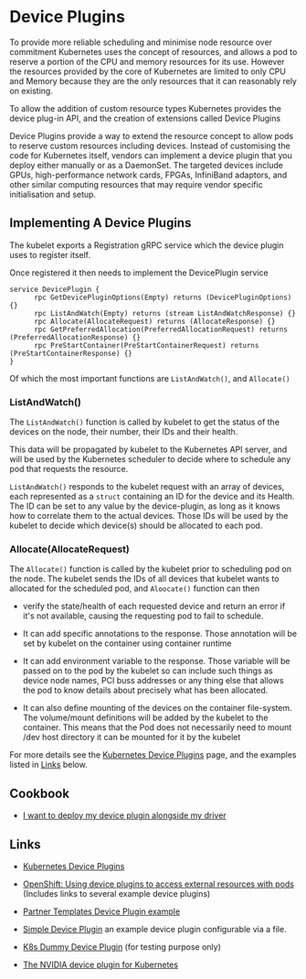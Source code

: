 # Device Plugins

To provide more reliable scheduling and minimise node resource over commitment Kubernetes uses the concept of resources, and allows a pod to reserve a portion of the CPU and memory resources for its use. However the resources provided by the core of Kubernetes are limited to only CPU and Memory because they are the only resources that it can reasonably rely on existing.

To allow the addition of custom resource types Kubernetes provides the device plug-in API, and the creation of extensions called Device Plugins

Device Plugins provide a way to extend the resource concept to allow pods to reserve custom resources including devices. Instead of customising the code for Kubernetes itself, vendors can implement a device plugin that you deploy either manually or as a DaemonSet. The targeted devices include GPUs, high-performance network cards, FPGAs, InfiniBand adaptors, and other similar computing resources that may require vendor specific initialisation and setup.

## Implementing A Device Plugins

The kubelet exports a Registration gRPC service which the device plugin uses to register itself.

Once registered it then needs to implement the DevicePlugin service

```golang
service DevicePlugin {
      rpc GetDevicePluginOptions(Empty) returns (DevicePluginOptions) {}
      rpc ListAndWatch(Empty) returns (stream ListAndWatchResponse) {}
      rpc Allocate(AllocateRequest) returns (AllocateResponse) {}
      rpc GetPreferredAllocation(PreferredAllocationRequest) returns (PreferredAllocationResponse) {}
      rpc PreStartContainer(PreStartContainerRequest) returns (PreStartContainerResponse) {}
}
```

Of which the most important functions are `ListAndWatch()`, and `Allocate()`

### ListAndWatch()

The `ListAndWatch()` function is called by kubelet to get the status of the devices on the node, their number, their IDs and their health.

This data will be propagated by kubelet to the Kubernetes API server, and will be used by the Kubernetes scheduler to decide where to schedule any pod that requests the resource.

`ListAndWatch()` responds to the kubelet request with an array of devices, each represented as a `struct` containing an ID for the device and its Health. The ID can be set to any value by the device-plugin, as long as it knows how to correlate them to the actual devices. Those IDs will be used by the kubelet to decide which device(s) should be allocated to each pod.

### Allocate(AllocateRequest)

The `Allocate()` function is called by the kubelet prior to scheduling pod on the node. The kubelet sends the IDs of all devices that kubelet wants to allocated for the scheduled pod, and `Aloocate()` function can then

* verify the state/health of each requested device and return an error if it's not available, causing the requesting pod to fail to schedule.

* It can add specific annotations to the response. Those annotation will be set by kubelet on the container using container runtime

* It can add environment variable to the response. Those variable will be passed  on to the pod by the kubelet so can include such things as device node names, PCI buss addresses or any thing else that allows the pod to know details about precisely what has been allocated.

* It can also define mounting of the devices on the container file-system. The  volume/mount definitions will be added by the kubelet to the container. This means that the Pod does not necessarily need to mount /dev host directory it can be mounted for it by the kubelet

For more details see the [Kubernetes Device Plugins](https://kubernetes.io/docs/concepts/extend-kubernetes/compute-storage-net/device-plugins/) page, and the examples listed in [Links](#links) below.

## Cookbook

* [I want to deploy my device plugin alongside my driver](kmm_with_device_plugin.md)

## Links

* [Kubernetes Device Plugins](https://kubernetes.io/docs/concepts/extend-kubernetes/compute-storage-net/device-plugins/)

* [OpenShift: Using device plugins to access external resources with pods](https://docs.openshift.com/container-platform/4.13/nodes/pods/nodes-pods-plugins.html) (Includes links to several example device plugins)

* [Partner Templates Device Plugin example](../src/ptemplate-device-plugin/main.go)

* [Simple Device Plugin](https://github.com/yevgeny-shnaidman/simple-device-plugin/) an example device plugin configurable via a file.

* [K8s Dummy Device Plugin](https://github.com/redhat-nfvpe/k8s-dummy-device-plugin) (for testing purpose only)

* [The NVIDIA device plugin for Kubernetes](https://github.com/NVIDIA/k8s-device-plugin)
